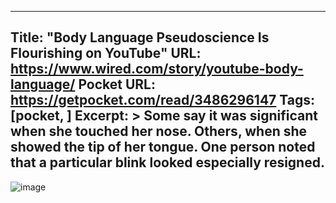 
---
Title: "Body Language Pseudoscience Is Flourishing on YouTube"
URL: https://www.wired.com/story/youtube-body-language/
Pocket URL: https://getpocket.com/read/3486296147
Tags: [pocket, ]
Excerpt: >
    Some say it was significant when she touched her nose. Others, when she showed the tip of her tongue. One person noted that a particular blink looked especially resigned.
---

![image](https://media.wired.com/photos/6198454fb2fc4e96e3b1aa79/master/w_2560%2Cc_limit/Science_bodylanguage_GettyImages-105900151.jpg)
